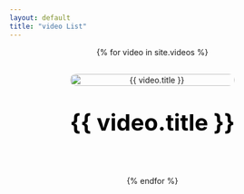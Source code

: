 ```yaml
---
layout: default
title: "video List"
---
```



<div style="display: flex; flex-direction: column; gap: 30px; align-items: center;">
  {% for video in site.videos %}
  <div style="text-align: center;">
    <a href="{{ site.baseurl }}{{ video.url }}">
      <img src="{{ site.baseurl }}{{ video.thumbnail }}" alt="{{ video.title }}" 
           style="width: 100%; max-width: 1920px; height: auto; border-radius: 10px;">
    </a>
    <p style="font-size: 40px; font-weight: bold;">
      <a href="{{ site.baseurl }}{{ video.url }}" style="text-decoration: none; color: black;">
        {{ video.title }}
      </a>
    </p>
  </div>
  {% endfor %}
</div>

